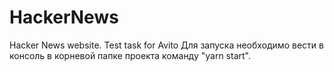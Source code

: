 # HackerNews
Hacker News website. Test task for Avito
Для запуска необходимо вести в консоль в корневой папке проекта команду "yarn start".
